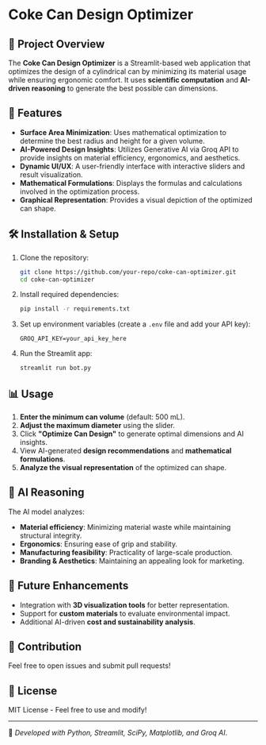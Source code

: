 # Coke Can Design Optimizer

## 📌 Project Overview
The **Coke Can Design Optimizer** is a Streamlit-based web application that optimizes the design of a cylindrical can by minimizing its material usage while ensuring ergonomic comfort. It uses **scientific computation** and **AI-driven reasoning** to generate the best possible can dimensions.

## 🚀 Features
- **Surface Area Minimization**: Uses mathematical optimization to determine the best radius and height for a given volume.
- **AI-Powered Design Insights**: Utilizes Generative AI via Groq API to provide insights on material efficiency, ergonomics, and aesthetics.
- **Dynamic UI/UX**: A user-friendly interface with interactive sliders and result visualization.
- **Mathematical Formulations**: Displays the formulas and calculations involved in the optimization process.
- **Graphical Representation**: Provides a visual depiction of the optimized can shape.

## 🛠️ Installation & Setup
1. Clone the repository:
   ```sh
   git clone https://github.com/your-repo/coke-can-optimizer.git
   cd coke-can-optimizer
   ```
2. Install required dependencies:
   ```sh
   pip install -r requirements.txt
   ```
3. Set up environment variables (create a `.env` file and add your API key):
   ```env
   GROQ_API_KEY=your_api_key_here
   ```
4. Run the Streamlit app:
   ```sh
   streamlit run bot.py
   ```

## 📊 Usage
1. **Enter the minimum can volume** (default: 500 mL).
2. **Adjust the maximum diameter** using the slider.
3. Click **"Optimize Can Design"** to generate optimal dimensions and AI insights.
4. View AI-generated **design recommendations** and **mathematical formulations**.
5. **Analyze the visual representation** of the optimized can shape.

## 🧠 AI Reasoning
The AI model analyzes:
- **Material efficiency**: Minimizing material waste while maintaining structural integrity.
- **Ergonomics**: Ensuring ease of grip and stability.
- **Manufacturing feasibility**: Practicality of large-scale production.
- **Branding & Aesthetics**: Maintaining an appealing look for marketing.

## 📌 Future Enhancements
- Integration with **3D visualization tools** for better representation.
- Support for **custom materials** to evaluate environmental impact.
- Additional AI-driven **cost and sustainability analysis**.

## 🤝 Contribution
Feel free to open issues and submit pull requests!

## 📜 License
MIT License - Feel free to use and modify!

---
🔧 *Developed with Python, Streamlit, SciPy, Matplotlib, and Groq AI*.

